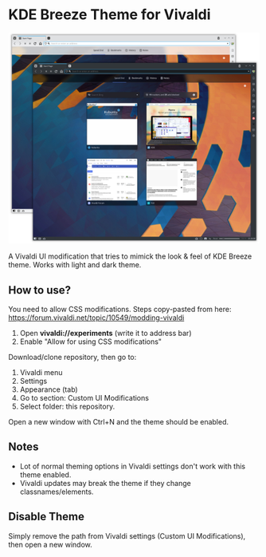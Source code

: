 # KDE Breeze Theme for Vivaldi

![Screenshot](/screenshots/screenshot1.jpg?raw=true)

A Vivaldi UI modification that tries to mimick the look & feel of KDE Breeze theme.
Works with light and dark theme.

## How to use?

You need to allow CSS modifications. Steps copy-pasted from here: https://forum.vivaldi.net/topic/10549/modding-vivaldi

1. Open **vivaldi://experiments** (write it to address bar)
2. Enable "Allow for using CSS modifications"

Download/clone repository, then go to:

1. Vivaldi menu
2. Settings
3. Appearance (tab)
4. Go to section: Custom UI Modifications
5. Select folder: this repository.

Open a new window with Ctrl+N and the theme should be enabled.

## Notes

- Lot of normal theming options in Vivaldi settings don't work with this theme enabled.
- Vivaldi updates may break the theme if they change classnames/elements.

## Disable Theme

Simply remove the path from Vivaldi settings (Custom UI Modifications), then open a new window.